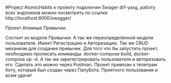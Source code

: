 #Project AtomicHabits
к проекту подключен Swager drf-yasg, работу всех эндпоинов можно посмотреть по ссылке http://localhost:8000/swagger/

Проект Атомные Привычки.

Состоит из модели Привычки. А так же переопределённой модели пользователя.
Имеет Регистрацию и Авторизацию.
Так же CRUD механизм для создания привычек.
Для того что бы запустить проект, необходимо прописать комманды: docker-compose build, docker-compose up -d.  А так же зарегестрировать пользователя и авторизовать его. Сделать это можно через Postman.
Проект привязан к телеграм боту, который был создан через ПапуБота.
Приятного пользования и всем удачи!
